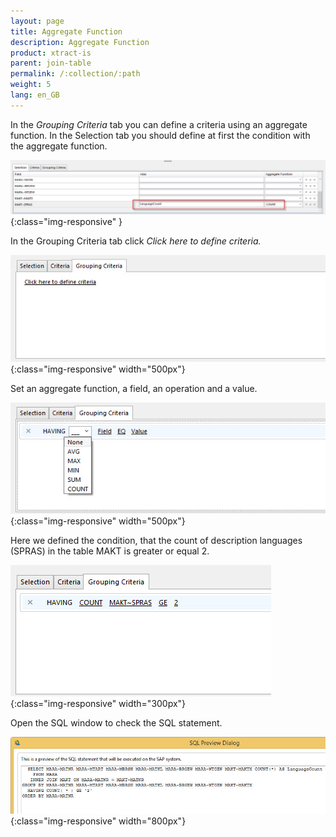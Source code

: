```yaml
---
layout: page
title: Aggregate Function
description: Aggregate Function
product: xtract-is
parent: join-table
permalink: /:collection/:path
weight: 5
lang: en_GB
---
```


In the *Grouping Criteria* tab you can define a criteria using an aggregate function. 
In the Selection tab you should define at first the condition with the aggregate function. 

![tj-aggregate-count](/img/content/tj-aggregate-count.jpg){:class="img-responsive" }

In the Grouping Criteria tab click *Click here to define criteria.*

![tj-grouping-criteria-0](/img/content/tj-grouping-criteria-0.jpg){:class="img-responsive" width="500px"}

Set an aggregate function, a field, an operation and a value.  

![tj-grouping-criteria-1](/img/content/tj-grouping-criteria-1.jpg){:class="img-responsive" width="500px"}

Here we defined the condition, that the count of description languages (SPRAS) in the table MAKT is greater or equal 2. 

![tj-grouping-criteria-count](/img/content/tj-grouping-criteria-count.jpg){:class="img-responsive" width="300px"}

Open the SQL window to check the SQL statement.  

![tj-grouping-sql](/img/content/tj-grouping-sql.jpg){:class="img-responsive" width="800px"}